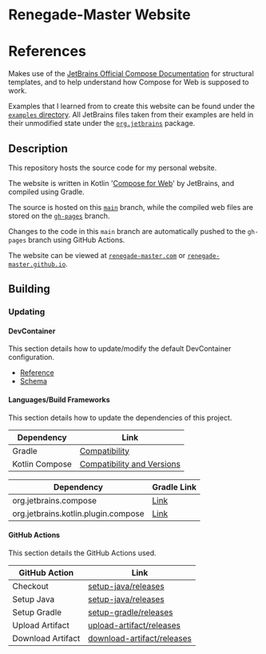 # Renegade-Master Website

# References

Makes use of the [JetBrains Official Compose Documentation](https://github.com/JetBrains/compose-jb/) for structural
templates, and to help understand how Compose for Web is supposed to work.

Examples that I learned from to create this website can be found under
the [`examples` directory](https://github.com/JetBrains/compose-jb/tree/master/examples). All JetBrains files taken from
their examples are held in their unmodified state under the [`org.jetbrains`](./src/jsMain/kotlin/org/jetbrains/)
package.

## Description

This repository hosts the source code for my personal website.

The website is written in Kotlin '[Compose for Web](https://compose-web.ui.pages.jetbrains.team/)' by JetBrains, and
compiled using Gradle.

The source is hosted on this [`main`](https://github.com/Renegade-Master/renegade-master.github.io) branch, while the
compiled web files are stored on the
[`gh-pages`](https://github.com/Renegade-Master/renegade-master.github.io/tree/gh-pages) branch.

Changes to the code in this `main` branch are automatically pushed to the `gh-pages` branch using GitHub Actions.

The website can be viewed at [`renegade-master.com`](https://renegade-master.com)
or [`renegade-master.github.io`](https://renegade-master.github.io).

## Building

### Updating

#### DevContainer

This section details how to update/modify the default DevContainer configuration.

* [Reference](https://containers.dev/implementors/json_reference/)
* [Schema](https://containers.dev/implementors/json_reference/#schema)

#### Languages/Build Frameworks

This section details how to update the dependencies of this project.

| Dependency     | Link                                                                                                                            |
|----------------|---------------------------------------------------------------------------------------------------------------------------------|
| Gradle         | [Compatibility](https://docs.gradle.org/current/userguide/compatibility.html#kotlin)                                            |
| Kotlin Compose | [Compatibility and Versions](https://www.jetbrains.com/help/kotlin-multiplatform-dev/compose-compatibility-and-versioning.html) |

| Dependency                          | Gradle Link                                                                   |
|-------------------------------------|-------------------------------------------------------------------------------|
| org.jetbrains.compose               | [Link](https://plugins.gradle.org/plugin/org.jetbrains.compose)               |
| org.jetbrains.kotlin.plugin.compose | [Link](https://plugins.gradle.org/plugin/org.jetbrains.kotlin.plugin.compose) |

#### GitHub Actions

This section details the GitHub Actions used.

| GitHub Action     | Link                                                                                |
|-------------------|-------------------------------------------------------------------------------------|
| Checkout          | [setup-java/releases](https://github.com/actions/checkout/releases)                 |
| Setup Java        | [setup-java/releases](https://github.com/actions/setup-java/releases)               |
| Setup Gradle      | [setup-gradle/releases](https://github.com/gradle/actions/releases)                 |
| Upload Artifact   | [upload-artifact/releases](https://github.com/actions/upload-artifact/releases)     |
| Download Artifact | [download-artifact/releases](https://github.com/actions/download-artifact/releases) |
